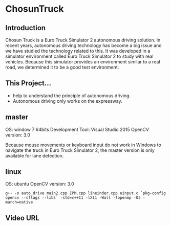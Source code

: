 # ChosunTruck

## Introduction
Chosun Truck is a Euro Truck Simulator 2 autonomous driving solution.
In recent years, autonomous driving technology has become a big issue and we have studied the technology related to this.
It was developed in a simulator environment called Euro Truck Simulator 2 to study with real vehicles.
Because this simulator provides an environment similar to a real road, we determined it to be a good test environment.

## This Project...
* help to understand the principle of autonomous driving.
* Autonomous driving only works on the expressway.

## master
OS: window 7 64bits
Development Tool: Visual Studio 2015
OpenCV version: 3.0

Because mouse movements or keyboard input do not work in Windows to navigate the truck in Euro Truck Simulator 2, the master version is only available for lane detection.

## linux
OS: ubuntu
OpenCV version: 3.0
```
g++ -o auto_drive main2.cpp IPM.cpp lineinder.cpp uinput.c `pkg-config opencv --cflags --libs` -std=c++11 -lX11 -Wall -fopenmp -O3 -march=native
```

## Video URL

